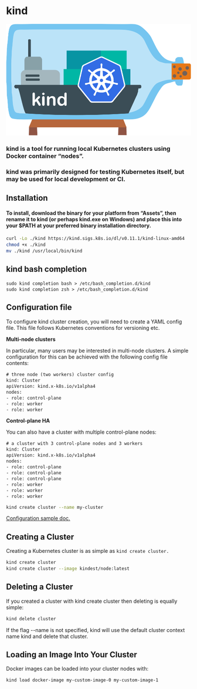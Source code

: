 # kind 
![kind](../../photo/kind.png "Kind")
### kind is a tool for running local Kubernetes clusters using Docker container “nodes”.
### kind was primarily designed for testing Kubernetes itself, but may be used for local development or CI.

## Installation
#### To install, download the binary for your platform from “Assets”, then rename it to kind (or perhaps kind.exe on Windows) and place this into your $PATH at your preferred binary installation directory.

```bash 
curl -Lo ./kind https://kind.sigs.k8s.io/dl/v0.11.1/kind-linux-amd64
chmod +x ./kind
mv ./kind /usr/local/bin/kind
```

## kind bash completion

```
sudo kind completion bash > /etc/bash_completion.d/kind
sudo kind completion zsh > /etc/bash_completion.d/kind
```

## Configuration file
To configure kind cluster creation, you will need to create a YAML config file. This file follows Kubernetes conventions for versioning etc.


**Multi-node clusters**

In particular, many users may be interested in multi-node clusters. A simple configuration for this can be achieved with the following config file contents:

```
# three node (two workers) cluster config
kind: Cluster
apiVersion: kind.x-k8s.io/v1alpha4
nodes:
- role: control-plane
- role: worker
- role: worker
```

**Control-plane HA**

You can also have a cluster with multiple control-plane nodes:
```
# a cluster with 3 control-plane nodes and 3 workers
kind: Cluster
apiVersion: kind.x-k8s.io/v1alpha4
nodes:
- role: control-plane
- role: control-plane
- role: control-plane
- role: worker
- role: worker
- role: worker
```

```bash
kind create cluster --name my-cluster
```
[Configuration sample doc.](https://kind.sigs.k8s.io/docs/user/configuration/)

## Creating a Cluster
Creating a Kubernetes cluster is as simple as `kind create cluster.`
```bash
kind create cluster
kind create cluster --image kindest/node:latest
```

## Deleting a Cluster
If you created a cluster with kind create cluster then deleting is equally simple:
```bash
kind delete cluster
```
If the flag --name is not specified, kind will use the default cluster context name kind and delete that cluster.


## Loading an Image Into Your Cluster
Docker images can be loaded into your cluster nodes with:
```
kind load docker-image my-custom-image-0 my-custom-image-1
```